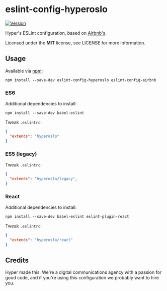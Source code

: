# eslint-config-hyperoslo

[![Version](https://img.shields.io/npm/v/eslint-config-hyperoslo.svg?style=flat)](https://www.npmjs.org/package/eslint-config-hyperoslo)

Hyper's ESLint configuration, based on [Airbnb's](https://github.com/airbnb/javascript/tree/master/packages/eslint-config-airbnb).

Licensed under the **MIT** license, see LICENSE for more information.

## Usage

Available via [npm](https://www.npmjs.com):

```shell
npm install --save-dev eslint-config-hyperoslo eslint-config-airbnb
```

### ES6

Additional dependencies to install:

```shell
npm install --save-dev babel-eslint
```

Tweak `.eslintrc`:

```json
{
  "extends": "hyperoslo"
}
```

### ES5 (legacy)

Tweak `.eslintrc`:

```json
{
  "extends": "hyperoslo/legacy",
}
```

### React

Additional dependencies to install:

```shell
npm install --save-dev babel-eslint eslint-plugin-react
```

Tweak `.eslintrc`:

```json
{
  "extends": "hyperoslo/react"
}
```

## Credits

Hyper made this. We're a digital communications agency with a passion for good code,
and if you're using this configuration we probably want to hire you.
